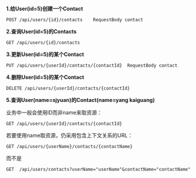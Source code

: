 **1.给User(id=5)创建一个Contact**


    POST /api/users/{id}/contacts    RequestBody contact
**2.查询User(id=5)的Contacts**


    GET /api/users/{id}/contacts
**3.更新User(id=5)的某个Contact**


    PUT /api/users/{userId}/contacts/{contactId}  RequestBody contact
**4.删除User(id=5)的某个Contact**


    DELETE /api/users/{userId}/contacts/{contactId}
**5.查询User(name=sjyuan)的Contact(name=yang kaiguang)**

业务中一般会使用ID而非name来取资源：

    GET /api/users/{userId}/contacts/{contactId}

若要使用name取资源，仍采用包含上下文关系的URL：

    GET /api/users/{userName}/contacts/{contactName}
    
而不是

    GET  /api/users/contacts?userName="userName"&contactName="contactName"
    

